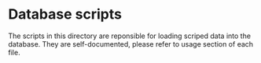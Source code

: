 # Database scripts

The scripts in this directory are reponsible for loading scriped data into the database. They are self-documented, 
please refer to usage section of each file.
